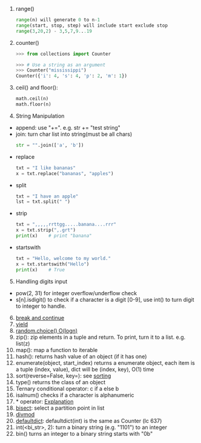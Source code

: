 1. range()
    ```python
    range(n) will generate 0 to n-1
    range(start, stop, step) will include start exclude stop
    range(3,20,2) - 3,5,7,9...19
    ```
2. counter()
    ```python
    >>> from collections import Counter
    
    >>> # Use a string as an argument
    >>> Counter("mississippi")
    Counter({'i': 4, 's': 4, 'p': 2, 'm': 1})
    ```
3. ceil() and floor(): 
    ```python
    math.ceil(n)
    math.floor(n)
    ```
4. String Manipulation
- append: use "+=". e.g. str += "test string"
- join: turn char list into string(must be all chars)
    ```python
    str = "".join(['a', 'b'])
    ```
- replace
    ```python
    txt = "I like bananas"
    x = txt.replace("bananas", "apples")
    ```
- split
    ```python
    txt = "I have an apple"
    lst = txt.split(" ")
    ```
- strip
    ```python
    txt = ",,,,,rrttgg.....banana....rrr"
    x = txt.strip(",.grt")
    print(x)    # print "banana"
    ```
- startswith
    ```python
    txt = "Hello, welcome to my world."
    x = txt.startswith("Hello")
    print(x)    # True
    ```
5. Handling digits input
- pow(2, 31) for integer overflow/underflow check
- s[n].isdigit() to check if a character is a digit [0-9], use int() to turn digit to integer to handle.
6. [break and continue](https://www.programiz.com/python-programming/break-continue)
7. [yield](https://www.geeksforgeeks.org/use-yield-keyword-instead-return-keyword-python/)
8. [random.choice() O(logn)](https://www.w3schools.com/python/ref_random_choice.asp)
9. zip(): zip elements in a tuple and return. To print, turn it to a list. e.g. list(z)
10. map(): map a function to iterable
11. hash(): returns hash value of an object (if it has one)
12. enumerate(object, start_index<optional>) returns a enumerate object, each item is a tuple (index, value), dict will be (index, key), O(1) time
13. sort(reverse=False, key=<mykey>): see [sorting](..%2Falgorithms%2Fsorting)
14. type() returns the class of an object
15. Ternary conditional operator: c if a else b
16. isalnum() checks if a character is alphanumeric
17. \* operator: [Explanation](https://www.geeksforgeeks.org/python-star-or-asterisk-operator/)
18. [bisect](https://docs.python.org/3/library/bisect.html): select a partition point in list
19. [divmod](https://www.programiz.com/python-programming/methods/built-in/divmod)
20. [defaultdict](https://stackoverflow.com/questions/5900578/collections-defaultdict-difference-with-normal-dict): defaultdict(int) is the same as Counter (lc 637)
21. int(<bi_str>, 2): turn a binary string (e.g. "1101") to an integer
22. bin(<int>) turns an integer to a binary string starts with "0b"